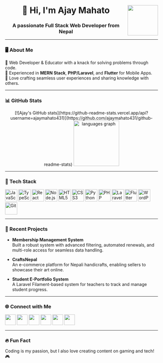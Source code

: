<div align="center">
  <img align="right" height="100" src="https://encrypted-tbn0.gstatic.com/images?q=tbn:ANd9GcSMsYMYCbZDCambI_oOrXFktNqTdQvEX6IWqA&s" />
  <h1>👋 Hi, I'm Ajay Mahato</h1>
  <h3>A passionate Full Stack Web Developer from Nepal</h3>
</div>

---

### 🖥️ About Me  
🔹 Web Developer & Educator with a knack for solving problems through code.  
🔹 Experienced in **MERN Stack**, **PHP/Laravel**, and **Flutter** for Mobile Apps.  
🔹 Love crafting seamless user experiences and sharing knowledge with others.  

---

### 📊 GitHub Stats  
<div align="center">
  [![Ajay's GitHub stats](https://github-readme-stats.vercel.app/api?username=ajaymahato431)](https://github.com/ajaymahato431/github-readme-stats)
  <img src="https://github-readme-stats.vercel.app/api/top-langs?username=ajaymahato431&locale=en&hide_title=false&layout=compact&card_width=320&langs_count=5&theme=dracula&hide_border=false" height="150" alt="languages graph" />
</div>

---

### 🚀 Tech Stack  
<div align="left">
  <img src="https://cdn.jsdelivr.net/gh/devicons/devicon/icons/javascript/javascript-original.svg" height="40" alt="JavaScript" />
  <img src="https://cdn.jsdelivr.net/gh/devicons/devicon/icons/typescript/typescript-original.svg" height="40" alt="TypeScript" />
  <img src="https://cdn.jsdelivr.net/gh/devicons/devicon/icons/react/react-original.svg" height="40" alt="React" />
  <img src="https://cdn.jsdelivr.net/gh/devicons/devicon/icons/nodejs/nodejs-original.svg" height="40" alt="Node.js" />
  <img src="https://cdn.jsdelivr.net/gh/devicons/devicon/icons/html5/html5-original.svg" height="40" alt="HTML5" />
  <img src="https://cdn.jsdelivr.net/gh/devicons/devicon/icons/css3/css3-original.svg" height="40" alt="CSS3" />
  <img src="https://cdn.jsdelivr.net/gh/devicons/devicon/icons/python/python-original.svg" height="40" alt="Python" />
  <img src="https://cdn.jsdelivr.net/gh/devicons/devicon/icons/php/php-original.svg" height="40" alt="PHP" />
  <img src="https://cdn.jsdelivr.net/gh/devicons/devicon/icons/laravel/laravel-original.svg" height="40" alt="Laravel" />
  <img src="https://cdn.jsdelivr.net/gh/devicons/devicon/icons/flutter/flutter-original.svg" height="40" alt="Flutter" />
  <img src="https://cdn.jsdelivr.net/gh/devicons/devicon/icons/wordpress/wordpress-original.svg" height="40" alt="WordPress" />
  <img src="https://cdn.jsdelivr.net/gh/devicons/devicon/icons/git/git-original.svg" height="40" alt="Git" />
</div>

---

### 📌 Recent Projects  
- **Membership Management System**  
  Built a robust system with advanced filtering, automated renewals, and multi-role access for seamless data handling.  

- **CraftsNepal**  
  An e-commerce platform for Nepali handicrafts, enabling sellers to showcase their art online.

- **Student E-Portfolio System**  
  A Laravel Filament-based system for teachers to track and manage student progress.

---

### 🌐 Connect with Me  
<div align="left">
  <a href="https://www.youtube.com/@djanilvlog"><img src="https://img.shields.io/static/v1?message=YouTube&logo=youtube&label=&color=FF0000&logoColor=white&labelColor=&style=for-the-badge" height="35" /></a>
  <a href="https://www.instagram.com/summerlove9988/"><img src="https://img.shields.io/static/v1?message=Instagram&logo=instagram&label=&color=E4405F&logoColor=white&labelColor=&style=for-the-badge" height="35" /></a>
  <a href="https://www.facebook.com/harekrishna431"><img src="https://img.shields.io/static/v1?message=Facebook&logo=facebook&label=&color=3b5998&logoColor=white&labelColor=&style=for-the-badge" height="35" /></a>
  <a href="https://twitter.com/ajaymahato9988"><img src="https://img.shields.io/static/v1?message=Twitter&logo=twitter&label=&color=1DA1F2&logoColor=white&labelColor=&style=for-the-badge" height="35" /></a>
  <a href="mailto:mahatoajay9988@gmail.com"><img src="https://img.shields.io/static/v1?message=Gmail&logo=gmail&label=&color=D14836&logoColor=white&labelColor=&style=for-the-badge" height="35" /></a>
  <a href="https://linkedin.com/in/ajaymahato9988?"><img src="https://img.shields.io/static/v1?message=LinkedIn&logo=linkedin&label=&color=0077B5&logoColor=white&labelColor=&style=for-the-badge" height="35" /></a>
</div>

---

### 🔥 Fun Fact  
Coding is my passion, but I also love creating content on gaming and tech! 🎮  
